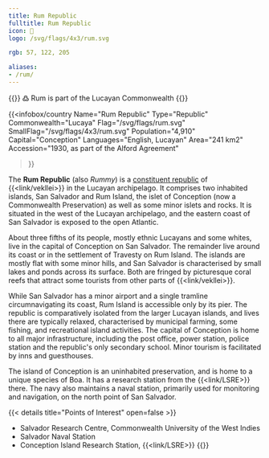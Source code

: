 ```yaml
---
title: Rum Republic
fulltitle: Rum Republic
icon: 🍹
logo: /svg/flags/4x3/rum.svg

rgb: 57, 122, 205

aliases:
- /rum/
---
```

{{<note>}}
߷ Rum is part of the Lucayan Commonwealth
{{</note>}}

{{<infobox/country
	 Name="Rum Republic"
	 Type="Republic"
	 Commonwealth="Lucaya"
	 Flag="/svg/flags/rum.svg"
	 SmallFlag="/svg/flags/4x3/rum.svg"
	 Population="4,910"
	 Capital="Conception"
	 Languages="English, Lucayan"
	 Area="241 km2"
	 Accession="1930, as part of the Alford Agreement"
 >}}

The <span class="fi fi-rum"></span> **Rum Republic** (also *Rummy*) is a [constituent republic](/republics/) of {{<link/vekllei>}} in the Lucayan archipelago. It comprises two inhabited islands, San Salvador and Rum Island, the islet of Conception (now a Commonwealth Preservation) as well as some minor islets and rocks. It is situated in the west of the Lucayan archipelago, and the eastern coast of San Salvador is exposed to the open Atlantic.

About three fifths of its people, mostly ethnic Lucayans and some whites, live in the capital of Conception on San Salvador. The remainder live around its coast or in the settlement of Travesty on Rum Island. The islands are mostly flat with some minor hills, and San Salvador is characterised by small lakes and ponds across its surface. Both are fringed by picturesque coral reefs that attract some tourists from other parts of {{<link/vekllei>}}.

While San Salvador has a minor airport and a single tramline circumnavigating its coast, Rum Island is accessible only by its pier. The republic is comparatively isolated from the larger Lucayan islands, and lives there are typically relaxed, characterised by municipal farming, some fishing, and recreational island activities. The capital of Conception is home to all major infrastructure, including the post office, power station, police station and the republic's only secondary school. Minor tourism is facilitated by inns and guesthouses.

The island of Conception is an uninhabited preservation, and is home to a unique species of Boa. It has a research station from the {{<link/LSRE>}} there. The navy also maintains a naval station, primarily used for monitoring and navigation, on the north point of San Salvador.

{{< details title="Points of Interest" open=false >}}
* Salvador Research Centre, Commonwealth University of the West Indies
* Salvador Naval Station
* Conception Island Research Station, {{<link/LSRE>}}
{{</details>}}

